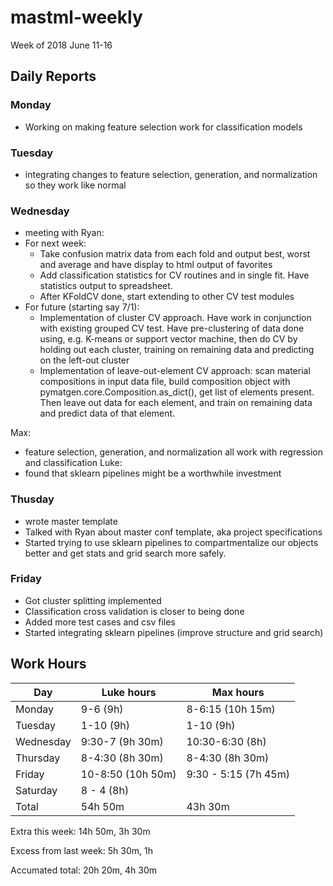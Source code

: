 # mastml-weekly

Week of 2018 June 11-16

## Daily Reports

### Monday
 - Working on making feature selection work for classification models
 
### Tuesday
 - integrating changes to feature selection, generation, and normalization so they work like normal

### Wednesday
 - meeting with Ryan:
 - For next week:
     - Take confusion matrix data from each fold and output best, worst and average and have display to html output of favorites
     - Add classification statistics for CV routines and in single fit. Have statistics output to spreadsheet.
     - After KFoldCV done, start extending to other CV test modules
  - For future (starting say 7/1):
     - Implementation of cluster CV approach. Have work in conjunction with existing grouped CV test. Have pre-clustering of data done using, e.g. K-means or support vector machine, then do CV by holding out each cluster, training on remaining data and predicting on the left-out cluster
     - Implementation of leave-out-element CV approach: scan material compositions in input data file, build composition object with pymatgen.core.Composition.as_dict(), get list of elements present. Then leave out data for each element, and train on remaining data and predict data of that element.
  
Max:
 - feature selection, generation, and normalization all work with regression and classification
Luke:
 - found that sklearn pipelines might be a worthwhile investment

### Thusday

- wrote master template
- Talked with Ryan about master conf template, aka project specifications
- Started trying to use sklearn pipelines to compartmentalize our objects better and get stats and grid search more safely.

### Friday

- Got cluster splitting implemented
- Classification cross validation is closer to being done
- Added more test cases and csv files
- Started integrating sklearn pipelines (improve structure and grid search)

## Work Hours

Day | Luke hours | Max hours
--- | --- | ---
Monday | 9-6 (9h) | 8-6:15 (10h 15m)
Tuesday | 1-10 (9h) | 1-10 (9h)
Wednesday | 9:30-7 (9h 30m) | 10:30-6:30 (8h)
Thursday | 8-4:30 (8h 30m) | 8-4:30 (8h 30m)
Friday | 10-8:50  (10h 50m) | 9:30 - 5:15 (7h 45m)
Saturday | 8 - 4 (8h) |
Total | 54h 50m |  43h 30m

Extra this week: 14h 50m, 3h 30m

Excess from last week: 5h 30m, 1h	

Accumated total: 20h 20m, 4h 30m
